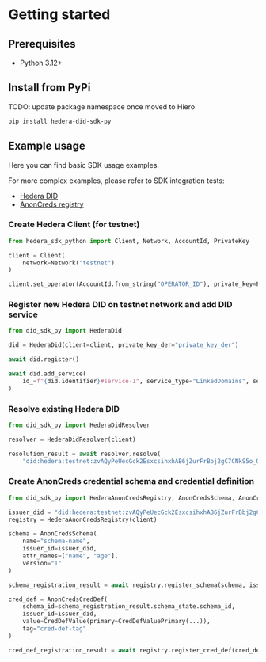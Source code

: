 # Getting started

## Prerequisites

- Python 3.12+

## Install from PyPi

TODO: update package namespace once moved to Hiero

```bash
pip install hedera-did-sdk-py
```

## Example usage

Here you can find basic SDK usage examples.

For more complex examples, please refer to SDK integration tests:

- [Hedera DID](https://github.com/hashgraph/did-sdk-py/blob/main/tests/integration/test_hedera_did.py)
- [AnonCreds registry](https://github.com/hashgraph/did-sdk-py/blob/main/tests/integration/test_hedera_anoncreds_registry.py)

### Create Hedera Client (for testnet)

```python
from hedera_sdk_python import Client, Network, AccountId, PrivateKey

client = Client(
    network=Network("testnet")
)

client.set_operator(AccountId.from_string("OPERATOR_ID"), private_key=PrivateKey.from_string("OPERATOR_KEY"))
```

### Register new Hedera DID on testnet network and add DID service

```python
from did_sdk_py import HederaDid

did = HederaDid(client=client, private_key_der="private_key_der")

await did.register()

await did.add_service(
    id_=f"{did.identifier}#service-1", service_type="LinkedDomains", service_endpoint="https://example.com/vcs"
)
```

### Resolve existing Hedera DID

```python
from did_sdk_py import HederaDidResolver

resolver = HederaDidResolver(client)

resolution_result = await resolver.resolve(
    "did:hedera:testnet:zvAQyPeUecGck2EsxcsihxhAB6jZurFrBbj2gC7CNkS5o_0.0.5063027")
```

### Create AnonCreds credential schema and credential definition

```python
from did_sdk_py import HederaAnonCredsRegistry, AnonCredsSchema, AnonCredsCredDef, CredDefValue, CredDefValuePrimary

issuer_did = "did:hedera:testnet:zvAQyPeUecGck2EsxcsihxhAB6jZurFrBbj2gC7CNkS5o_0.0.5063027"
registry = HederaAnonCredsRegistry(client)

schema = AnonCredsSchema(
    name="schema-name",
    issuer_id=issuer_did,
    attr_names=["name", "age"],
    version="1"
)

schema_registration_result = await registry.register_schema(schema, issuer_did, "OPERATOR_KEY_DER")

cred_def = AnonCredsCredDef(
    schema_id=schema_registration_result.schema_state.schema_id,
    issuer_id=issuer_did,
    value=CredDefValue(primary=CredDefValuePrimary(...)),
    tag="cred-def-tag"
)

cred_def_registration_result = await registry.register_cred_def(cred_def, issuer_did, "OPERATOR_KEY_DER")
```
